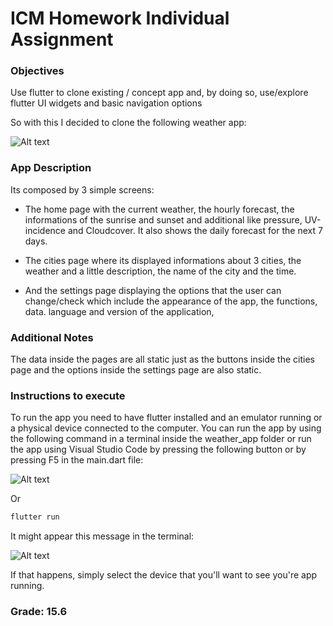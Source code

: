 # ICM Homework Individual Assignment

### Objectives

Use flutter to clone existing / concept app and, by doing so, use/explore flutter UI widgets and basic navigation options

So with this I decided to clone the following weather app:

<img title="a title" alt="Alt text" src="weatherapp/assets/images/flutter-weather-app.png">

### App Description

Its composed by 3 simple screens:
- The home page with the current weather, the hourly forecast, the informations of the sunrise and sunset and additional like pressure, UV-incidence and Cloudcover. It also shows the daily forecast for the next 7 days.

- The cities page where its displayed informations about 3 cities, the weather and a little description, the name of the city and the time.

- And the settings page displaying the options that the user can change/check which include the appearance of the app, the functions, data. language and version of the application, 

### Additional Notes

The data inside the pages are all static just as the buttons inside the cities page and the options inside the settings page are also static.

### Instructions to execute

To run the app you need to have flutter installed and an emulator running or a physical device connected to the computer.
You can run the app by using the following command in a terminal inside the weather_app folder or run the app using Visual Studio Code by pressing the following button or by pressing F5 in the main.dart file:

<img title="a title" alt="Alt text" src="weatherapp/assets/images/vscode_execution.png">

Or

```bash
flutter run
```

It might appear this message in the terminal:

<img title="a title" alt="Alt text" src="weatherapp/assets/images/flutter_run.png">

If that happens, simply select the device that you'll want to see you're app running.

### Grade: 15.6
